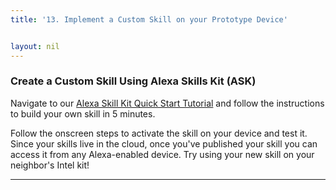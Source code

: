```yaml
---
title: '13. Implement a Custom Skill on your Prototype Device'


layout: nil
---
```


### Create a Custom Skill Using Alexa Skills Kit (ASK)

Navigate to our [Alexa Skill Kit Quick Start Tutorial](https://developer.amazon.com/alexa-skills-kit/alexa-skill-quick-start-tutorial) and follow the instructions to build your own skill in 5 minutes.

Follow the onscreen steps to activate the skill on your device and test it.  Since your skills live in the cloud, once you've published your skill you can access it from any Alexa-enabled device.  Try using your new skill on your neighbor's Intel kit!  


---
